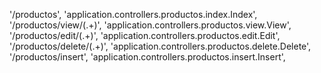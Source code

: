 '/productos', 'application.controllers.productos.index.Index',
'/productos/view/(.+)', 'application.controllers.productos.view.View',
'/productos/edit/(.+)', 'application.controllers.productos.edit.Edit',
'/productos/delete/(.+)', 'application.controllers.productos.delete.Delete',
'/productos/insert', 'application.controllers.productos.insert.Insert',